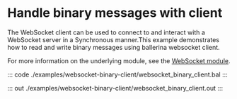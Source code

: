 # Handle binary messages with client

The WebSocket client can be used to connect to and interact with a WebSocket server in a Synchronous manner.This example demonstrates how to read and write binary messages using ballerina websocket client.

For more information on the underlying module, see the [WebSocket module](https://lib.ballerina.io/ballerina/websocket/latest/).

::: code ./examples/websocket-binary-client/websocket_binary_client.bal :::

::: out ./examples/websocket-binary-client/websocket_binary_client.out :::